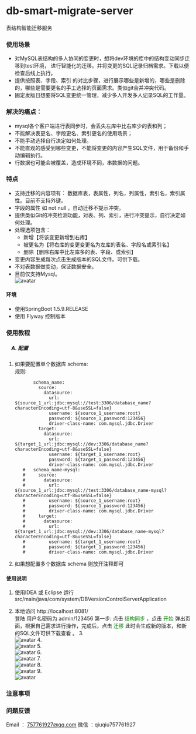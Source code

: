 # db-smart-migrate-server
表结构智能迁移服务

### 使用场景
- 对MySQL表结构的多人协同的变更时，想将dev环境的库中的结构变动同步迁移到test环境， 进行智能化的迁移。并将变更的SQL记录归档需求。下载以便检查后线上执行。
- 提供按照表、字段、索引 的对比步骤，进行展示哪些是新增的，哪些是删除的，哪些是需要更名的手工选择的页面需求。类似git合并冲突代码。
- 固定发版日想要将SQL变更统一管理，减少多人开发多人记录SQL的工作量。
### 解决的痛点：
- mysql各个客户端进行表同步时，会丢失左库中比右库少的表和列；
- 不能解决表更名、字段更名、索引更名的使用场景；
- 不能手动选择自行决定如何处理。
- 不能直观的感受到哪些变更，不能将变更的内容产生SQL文件，用于备份和手动编辑执行。
- 行数据也可能会被覆盖，造成环境不同，串数据的问题。
### 特点
- 支持迁移的内容项有： 数据库表，表属性，列名，列属性，索引名，索引属性。目前不支持外键。
- 字段的属性 如 not null ，自动迁移不提示冲突。
- 提供类似Git的冲突检测功能，对表、列、索引，进行冲突提示，自行决定如何处理。
- 处理选项包含：
    * 新增【将该变更新增到右库】
    * 被更名为【将右库的变更变更名为左库的表名、字段名或索引名】 
    * 删除【删除右库中比左库多的表、字段、或索引】
- 变更内容生成每次点击生成版本的SQL文件。可供下载。
- 不对表数据做变动，保证数据安全。
- 目前仅支持Mysql。
<br/>![avatar](./src/desc-images/a.png)
#### 环境
- 使用SpringBoot 1.5.9.RELEASE
- 使用 Flyway 控制版本

### 使用教程
##### &emsp;A. 配置
   1. 如果要配置单个数据库 schema: <br/>
       规则: 
    
        ```  name_spaces:
               schema_name: 
                 source:
                   datasource:
                     url: ${source_1_url:jdbc:mysql://test:3306/database_name?characterEncoding=utf-8&useSSL=false}
                     username: ${source_1_username:root}
                     password: ${source_1_password:123456}
                     driver-class-name: com.mysql.jdbc.Driver
                 target:
                   datasource:
                     url: ${target_1_url:jdbc:mysql://dev:3306/database_name?characterEncoding=utf-8&useSSL=false}
                     username: ${target_1_username:root}
                     password: ${target_1_password:123456}
                     driver-class-name: com.mysql.jdbc.Driver
           #   schema_name-mysql:
           #     source:
           #       datasource:
           #         url: ${source_1_url:jdbc:mysql://test:3306/database_name-mysql?characterEncoding=utf-8&useSSL=false}
           #         username: ${source_1_username:root}
           #         password: ${source_1_password:123456}
           #         driver-class-name: com.mysql.jdbc.Driver
           #     target:
           #       datasource:
           #         url: ${target_1_url:jdbc:mysql://dev:3306/database_name-mysql?characterEncoding=utf-8&useSSL=false}
           #         username: ${target_1_username:root}
           #         password: ${target_1_password:123456}
           #         driver-class-name: com.mysql.jdbc.Driver
        
        ```
        
        
2. 如果想配置多个数据库 schema   则放开注释即可


#### 使用说明

1. 使用IDEA 或 Eclipse 运行 src/main/java/com/system/DBVersionControlServerApplication <br/>
   
2. 本地访问 http://localhost:8081/<br/>
    登陆 用户名密码为 admin/123456
   第一步: 点击 <font color=#008000 >结构同步</font>   ，点击 <font color=#008000 >开始</font>  弹出页面，根据自己需求进行操作，完成后，点击 <font color=#008000 >迁移</font>
   此时会生成新的版本，和新的SQL文件可供下载查看 。
3.<br/>![avatar](./src/desc-images/a.png)
4.<br/>![avatar](./src/desc-images/b.png)
5.<br/>![avatar](./src/desc-images/c.png)
6.<br/>![avatar](./src/desc-images/d.png)
7.<br/>![avatar](./src/desc-images/e.png)
8.<br/>![avatar](./src/desc-images/f.png)
9.<br/>![avatar](./src/desc-images/g.png)


### 注意事项

### 问题反馈
 Email ： 757761927@qq.com 
 微信 ：qiuqiu757761927